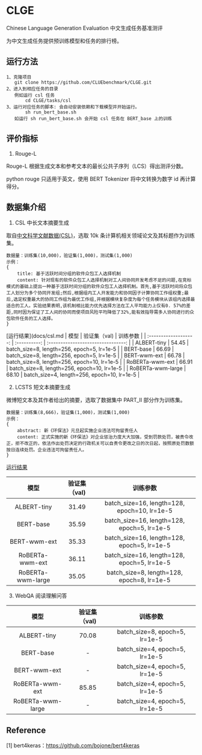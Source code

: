 # CLGE
Chinese Language Generation Evaluation 中文生成任务基准测评

为中文生成任务提供预训练模型和任务的排行榜。

## 运行方法
```
1、克隆项目 
   git clone https://github.com/CLUEbenchmark/CLGE.git
2、进入到相应任务的目录
   例如运行 csl 任务
       cd CLGE/tasks/csl  
3、运行对应任务的脚本: 会自动安装依赖和下载模型并开始运行。
       sh run_bert_base.sh
   如运行 sh run_bert_base.sh 会开始 csl 任务在 BERT_base 上的训练

```

## 评价指标

1. Rouge-L

Rouge-L 根据生成文本和参考文本的最长公共子序列（LCS）得出测评分数。

python rouge 只适用于英文，使用 BERT Tokenizer 将中文转换为数字 id 再计算得分。


## 数据集介绍

1. CSL 中长文本摘要生成 

取自[中文科学文献数据(CSL)](https://github.com/P01son6415/chinese-scientific-literature-dataset)，选取 10k 条计算机相关领域论文及其标题作为训练集。
 
```
数据量：训练集(10,000)，验证集(1,000)，测试集(1,000)
示例：
{
    title: 基于活跃时间分组的软件众包工人选择机制
    content: 针对现有的软件众包工人选择机制对工人间协同开发考虑不足的问题,在竞标模式的基础上提出一种基于活跃时间分组的软件众包工人选择机制。首先,基于活跃时间将众包工人划分为多个协同开发组;然后,根据组内工人开发能力和协同因子计算协同工作组权重;最后,选定权重最大的协同工作组为最优工作组,并根据模块复杂度为每个任务模块从该组内选择最适合的工人。实验结果表明,该机制相比能力优先选择方法在工人平均能力上仅有0. 57%的差距,同时因为保证了工人间的协同而使项目风险平均降低了32%,能有效指导需多人协同进行的众包软件任务的工人选择。
}
```
[运行结果](docs/csl.md
|         模型          | 验证集（val) |               训练参数              |
| :-------------------: | :----------: |  :--------------------------------: |
|      ALBERT-tiny      |    54.45     |  batch_size=8, length=256, epoch=5, lr=1e-5  |
|       BERT-base       |    66.69     | batch_size=8, length=256, epoch=5, lr=1e-5  |
|     BERT-wwm-ext      |    66.78     |  batch_size=8, length=256, epoch=10, lr=1e-5 |
|    RoBERTa-wwm-ext    |    66.91     |  batch_size=8, length=256, epoch=10, lr=1e-5 |
|   RoBERTa-wwm-large   |    68.10     |  batch_size=4, length=256, epoch=10, lr=1e-5 |


2. LCSTS 短文本摘要生成

微博短文本及其作者给出的摘要，选取了数据集中 PART_II 部分作为训练集。

```
数据量：训练集(8,666)，验证集(1,000)，测试集(1,000)
示例：
{
    abstract: 新《环保法》元旦起实施企业违法可拘留责任人
    content: 正式实施的新《环保法》对企业惩治力度大大加强，受到罚款处罚，被责令改正，拒不改正的，依法作出处罚决定的行政机关可以自责令更改之日的次日起，按照原处罚数额按日连续处罚。企业违法可拘留责任人。
}
```
[运行结果](docs/lcsts.md)

|         模型          | 验证集（val) |               训练参数              |
| :-------------------: | :----------: |  :--------------------------------: |
|      ALBERT-tiny      |    31.49     |  batch_size=16, length=128, epoch=10, lr=1e-5  |
|       BERT-base       |    35.59     |  batch_size=16, length=128, epoch=5, lr=1e-5  |
|     BERT-wwm-ext      |    35.33     |  batch_size=16, length=128, epoch=5, lr=1e-5 |
|    RoBERTa-wwm-ext    |    36.11     |  batch_size=16, length=128, epoch=5, lr=1e-5 |
|   RoBERTa-wwm-large   |    35.05     |  batch_size=8, length=128, epoch=8, lr=1e-5  |

3. WebQA 阅读理解问答


|         模型          | 验证集（val) |               训练参数              |
| :-------------------: | :----------: |  :--------------------------------: |
|      ALBERT-tiny      |    70.08     |  batch_size=8, epoch=5, lr=1e-5  |
|       BERT-base       |    -     |  batch_size=4, epoch=5, lr=1e-5  |
|     BERT-wwm-ext      |    -     |  batch_size=4, epoch=5, lr=1e-5 |
|    RoBERTa-wwm-ext    |    85.85     |  batch_size=4, epoch=5, lr=1e-5 |
|   RoBERTa-wwm-large   |    -     |  batch_size=4, epoch=5, lr=1e-5 |


## Reference

[1] bert4keras：https://github.com/bojone/bert4keras